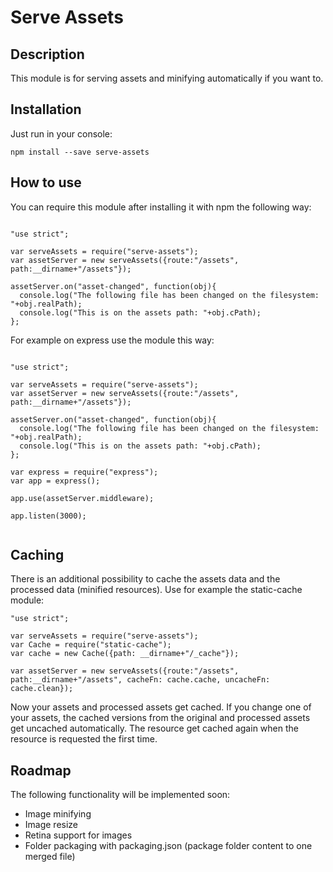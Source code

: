 # Serve Assets
## Description
This module is for serving assets and minifying automatically if you want to.

## Installation
Just run in your console:
```
npm install --save serve-assets

```

## How to use
You can require this module after installing it with npm the following way:

```

"use strict";

var serveAssets = require("serve-assets");
var assetServer = new serveAssets({route:"/assets", path:__dirname+"/assets"});

assetServer.on("asset-changed", function(obj){
  console.log("The following file has been changed on the filesystem: "+obj.realPath);
  console.log("This is on the assets path: "+obj.cPath);
};

```

For example on express use the module this way:

```

"use strict";

var serveAssets = require("serve-assets");
var assetServer = new serveAssets({route:"/assets", path:__dirname+"/assets"});

assetServer.on("asset-changed", function(obj){
  console.log("The following file has been changed on the filesystem: "+obj.realPath);
  console.log("This is on the assets path: "+obj.cPath);
};

var express = require("express");
var app = express();

app.use(assetServer.middleware);

app.listen(3000);


```

## Caching
There is an additional possibility to cache the assets data and the processed data (minified resources). Use for example the static-cache module:

```
"use strict";

var serveAssets = require("serve-assets");
var Cache = require("static-cache");
var cache = new Cache({path: __dirname+"/_cache"});

var assetServer = new serveAssets({route:"/assets", path:__dirname+"/assets", cacheFn: cache.cache, uncacheFn: cache.clean});

```

Now your assets and processed assets get cached. If you change one of your assets, the cached versions from the original and processed assets get uncached automatically. The resource get cached again when the resource is requested the first time.

## Roadmap
The following functionality will be implemented soon:
* Image minifying
* Image resize
* Retina support for images
* Folder packaging with packaging.json (package folder content to one merged file)
